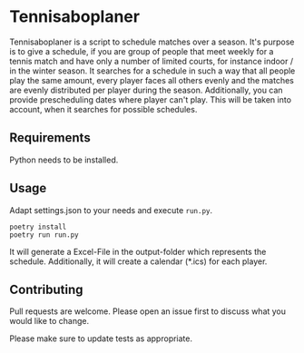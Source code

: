 # Tennisaboplaner

Tennisaboplaner is a script to schedule matches over a season. It's purpose is to give a schedule, if you are group of people that meet weekly for a tennis match and have only a number of limited courts, for instance indoor / in the winter season. It searches for a schedule in such a way that all people play the same amount, every player faces all others evenly and the matches are evenly distributed per player during the season. Additionally, you can provide prescheduling dates where player can't play. This will be taken into account, when it searches for possible schedules. 

## Requirements

Python needs to be installed.

## Usage

Adapt settings.json to your needs and execute `run.py`. 

```shell
poetry install
poetry run run.py
```

It will generate a Excel-File in the output-folder which represents the schedule. Additionally, it will create a calendar (*.ics) for each player. 

## Contributing

Pull requests are welcome. Please open an issue first
to discuss what you would like to change.

Please make sure to update tests as appropriate.

